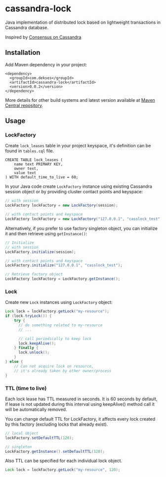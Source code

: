 # cassandra-lock

Java implementation of distributed lock based on lightweight transactions in
Cassandra database.

Inspired by [Consensus on
Cassandra](http://www.datastax.com/dev/blog/consensus-on-cassandra)

## Installation

Add Maven dependency in your project:
```
<dependency>
  <groupId>com.dekses</groupId>
  <artifactId>cassandra-lock</artifactId>
  <version>0.0.2</version>
</dependency>
```

More details for other build systems and latest version available at
[Maven Central 
repository](https://search.maven.org/artifact/com.dekses/cassandra-lock).

## Usage

### LockFactory

Create `lock_leases` table in your project keyspace, it's definition can be
found in `tables.cql` file. 

```
CREATE TABLE lock_leases (
    name text PRIMARY KEY,
    owner text,
    value text
) WITH default_time_to_live = 60;
```

In your Java code create `LockFactory` instance using existing Cassandra
session object or by providing cluster contact points and keyspace:

```java
// with session
LockFactory lockFactory = new LockFactory(session);

// with contact points and keyspace
LockFactory lockFactory = new LockFactory("127.0.0.1", "casslock_test");
```

Alternatively, if you prefer to use factory singleton object, you can
initialize it and then retrieve using `getInstance()`:

```java
// Initialize
// with session
LockFactory.initialize(session);

// with contact points and keyspace
LockFactory.initialize("127.0.0.1", "casslock_test");

// Retrieve factory object
LockFactory lockFactory = LockFactory.getInstance();
```

### Lock

Create new `Lock` instances using `LockFactory` object:

```java
Lock lock = lockFactory.getLock("my-resource");
if (lock.tryLock()) {
    try {
      // do something related to my-resource
      // ...

      // call periodically to keep lock
      lock.keepAlive();
    } finally {
      lock.unlock();
    }
} else {
    // Can not acquire lock on resource,
    // it's already taken by other owner/process
}
```

### TTL (time to live)

Each lock lease has TTL measured in seconds. It is 60 seconds by default, if
lease is not updated during this interval using keepAlive() method call it will
be automatically removed.

You can change default TTL for LockFactory, it affects every lock created by
this factory (excluding locks that already exist).

```java
// local object
lockFactory.setDefaultTTL(120);

// singleton
LockFactory.getInstance().setDefaultTTL(120);
```

Also TTL can be specified for each individual lock object.

```java
Lock lock = lockFactory.getLock("my-resource", 120);
```
